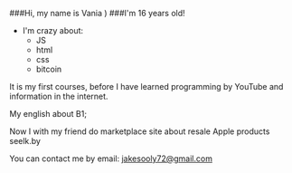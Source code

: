 ###Hi, my name is Vania )
###I'm 16 years old!
* I'm crazy about:
    - JS
    - html
    - css
    - bitcoin

It is my first courses, before I have learned programming by YouTube and information in the internet.

My english about B1;

Now I with my friend do marketplace site about resale Apple products seelk.by

You can contact me by email:
jakesooly72@gmail.com